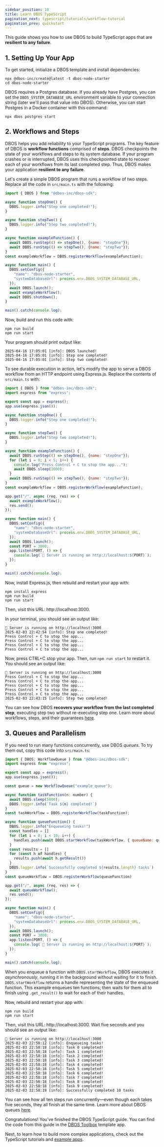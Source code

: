 ```yaml
---
sidebar_position: 10
title: Learn DBOS TypeScript
pagination_next: typescript/tutorials/workflow-tutorial
pagination_prev: quickstart
---
```


This guide shows you how to use DBOS to build TypeScript apps that are **resilient to any failure**.

## 1. Setting Up Your App

To get started, initialize a DBOS template and install dependencies:

```shell
npx @dbos-inc/create@latest -t dbos-node-starter
cd dbos-node-starter
```

DBOS requires a Postgres database.
If you already have Postgres, you can set the `DBOS_SYSTEM_DATABASE_URL` environment variable to your connection string (later we'll pass that value into DBOS).
Otherwise, you can start Postgres in a Docker container with this command:

```shell
npx dbos postgres start
```

## 2. Workflows and Steps

DBOS helps you add reliability to your TypeScript programs.
The key feature of DBOS is **workflow functions** comprised of **steps**.
DBOS checkpoints the state of your workflows and steps to its system database.
If your program crashes or is interrupted, DBOS uses this checkpointed state to recover each of your workflows from its last completed step.
Thus, DBOS makes your application **resilient to any failure**.

Let's create a simple DBOS program that runs a workflow of two steps.  Replace all the code in `src/main.ts` with the following:

```javascript showLineNumbers title="src/main.ts"
import { DBOS } from "@dbos-inc/dbos-sdk";

async function stepOne() {
  DBOS.logger.info("Step one completed!");
}

async function stepTwo() {
  DBOS.logger.info("Step two completed!");
}

async function exampleFunction() {
  await DBOS.runStep(() => stepOne(), {name: "stepOne"});
  await DBOS.runStep(() => stepTwo(), {name: "stepTwo"});
}
const exampleWorkflow = DBOS.registerWorkflow(exampleFunction);

async function main() {
  DBOS.setConfig({
    "name": "dbos-node-starter",
    "systemDatabaseUrl": process.env.DBOS_SYSTEM_DATABASE_URL,
  });
  await DBOS.launch();
  await exampleWorkflow();
  await DBOS.shutdown();
}

main().catch(console.log);
```

Now, build and run this code with:

```shell
npm run build
npm run start
```
Your program should print output like:

```
2025-04-16 17:05:01 [info]: DBOS launched!
2025-04-16 17:05:01 [info]: Step one completed!
2025-04-16 17:05:01 [info]: Step two completed!
```

To see durable execution in action, let's modify the app to serve a DBOS workflow from an HTTP endpoint using Express.js.
Replace the contents of `src/main.ts` with:

```javascript showLineNumbers title="src/main.ts"
import { DBOS } from "@dbos-inc/dbos-sdk";
import express from "express";

export const app = express();
app.use(express.json());

async function stepOne() {
  DBOS.logger.info("Step one completed!");
}

async function stepTwo() {
  DBOS.logger.info("Step two completed!");
}

async function exampleFunction() {
  await DBOS.runStep(() => stepOne(), {name: "stepOne"});
  for (let i = 0; i < 5; i++) {
    console.log("Press Control + C to stop the app...");
    await DBOS.sleep(1000);
  }
  await DBOS.runStep(() => stepTwo(), {name: "stepTwo"});
}
const exampleWorkflow = DBOS.registerWorkflow(exampleFunction);

app.get("/", async (req, res) => {
  await exampleWorkflow();
  res.send();
});

async function main() {
  DBOS.setConfig({
    "name": "dbos-node-starter",
    "systemDatabaseUrl": process.env.DBOS_SYSTEM_DATABASE_URL,
  });
  await DBOS.launch();
  const PORT = 3000;
  app.listen(PORT, () => {
    console.log(`🚀 Server is running on http://localhost:${PORT}`);
  });
}

main().catch(console.log);
```

Now, install Express.js, then rebuild and restart your app with:

```shell
npm install express
npm run build
npm run start
```

Then, visit this URL: http://localhost:3000.

In your terminal, you should see an output like:

```
🚀 Server is running on http://localhost:3000
2025-02-03 22:42:54 [info]: Step one completed!
Press Control + C to stop the app...
Press Control + C to stop the app...
Press Control + C to stop the app...
Press Control + C to stop the app...
```

Now, press CTRL+C stop your app. Then, run `npm run start` to restart it. You should see an output like:

```
🚀 Server is running on http://localhost:3000
Press Control + C to stop the app...
Press Control + C to stop the app...
Press Control + C to stop the app...
Press Control + C to stop the app...
Press Control + C to stop the app...
2025-02-03 22:43:15 [info]: Step two completed!
```

You can see how DBOS **recovers your workflow from the last completed step**, executing step two without re-executing step one.
Learn more about workflows, steps, and their guarantees [here](./tutorials/workflow-tutorial.md).

## 3. Queues and Parallelism

If you need to run many functions concurrently, use DBOS _queues_.
To try them out, copy this code into `src/main.ts`:

```javascript showLineNumbers title="src/main.ts"
import { DBOS, WorkflowQueue } from "@dbos-inc/dbos-sdk";
import express from "express";

export const app = express();
app.use(express.json());

const queue = new WorkflowQueue("example_queue");

async function taskFunction(n: number) {
  await DBOS.sleep(5000);
  DBOS.logger.info(`Task ${n} completed!`)
}
const taskWorkflow = DBOS.registerWorkflow(taskFunction);

async function queueFunction() {
  DBOS.logger.info("Enqueueing tasks!")
  const handles = []
  for (let i = 0; i < 10; i++) {
    handles.push(await DBOS.startWorkflow(taskWorkflow, { queueName: queue.name })(i))
  }
  const results = []
  for (const h of handles) {
    results.push(await h.getResult())
  }
  DBOS.logger.info(`Successfully completed ${results.length} tasks`)
}
const queueWorkflow = DBOS.registerWorkflow(queueFunction)

app.get("/", async (req, res) => {
  await queueWorkflow();
  res.send();
});

async function main() {
  DBOS.setConfig({
    "name": "dbos-node-starter",
    "systemDatabaseUrl": process.env.DBOS_SYSTEM_DATABASE_URL,
  });
  await DBOS.launch();
  const PORT = 3000;
  app.listen(PORT, () => {
    console.log(`🚀 Server is running on http://localhost:${PORT}`);
  });
}

main().catch(console.log);
```

When you enqueue a function with `DBOS.startWorkflow`, DBOS executes it _asynchronously_, running it in the background without waiting for it to finish.
`DBOS.startWorkflow` returns a handle representing the state of the enqueued function.
This example enqueues ten functions, then waits for them all to finish using `.get_result()` to wait for each of their handles.

Now, rebuild and restart your app with:

```shell
npm run build
npm run start
```

Then, visit this URL: http://localhost:3000.
Wait five seconds and you should see an output like:

```
🚀 Server is running on http://localhost:3000
2025-02-03 22:58:12 [info]: Enqueueing tasks!
2025-02-03 22:58:18 [info]: Task 0 completed!
2025-02-03 22:58:18 [info]: Task 1 completed!
2025-02-03 22:58:18 [info]: Task 2 completed!
2025-02-03 22:58:18 [info]: Task 3 completed!
2025-02-03 22:58:18 [info]: Task 4 completed!
2025-02-03 22:58:18 [info]: Task 5 completed!
2025-02-03 22:58:18 [info]: Task 6 completed!
2025-02-03 22:58:18 [info]: Task 7 completed!
2025-02-03 22:58:18 [info]: Task 8 completed!
2025-02-03 22:58:18 [info]: Task 9 completed!
2025-02-03 22:58:19 [info]: Successfully completed 10 tasks
```

You can see how all ten steps run concurrently&mdash;even though each takes five seconds, they all finish at the same time.
Learn more about DBOS queues [here](./tutorials/queue-tutorial.md).

Congratulations!  You've finished the DBOS TypeScript guide.
You can find the code from this guide in the [DBOS Toolbox](https://github.com/dbos-inc/dbos-demo-apps/tree/main/typescript/dbos-node-toolbox) template app.

Next, to learn how to build more complex applications, check out the TypeScript tutorials and [example apps](../examples/index.md).